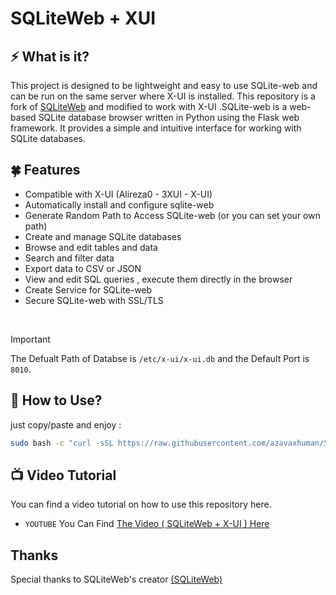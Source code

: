 # SQLiteWeb + XUI

## ⚡ What is it?

This project is designed to be lightweight and easy to use SQLite-web and can be run on the same server where X-UI is installed. This repository is a fork of [SQLiteWeb](https://github.com/coleifer/sqlite-web) and modified to work with X-UI .SQLite-web is a web-based SQLite database browser written in Python using the Flask web framework. It provides a simple and intuitive interface for working with SQLite databases.

## 🍀 Features

- Compatible with X-UI (Alireza0 - 3XUI - X-UI)
- Automatically install and configure sqlite-web
- Generate Random Path to Access SQLite-web (or you can set your own path)
- Create and manage SQLite databases
- Browse and edit tables and data
- Search and filter data
- Export data to CSV or JSON
- View and edit SQL queries , execute them directly in the browser
- Create Service for SQLite-web
- Secure SQLite-web with SSL/TLS

<br>

> [!IMPORTANT]
> The Defualt Path of Databse is `/etc/x-ui/x-ui.db` and the Default Port is `8010`.

## 👀 How to Use?

just copy/paste and enjoy :

```bash
sudo bash -c "curl -sSL https://raw.githubusercontent.com/azavaxhuman/SQLiteWeb_XUI/main/install.sh | bash"
```

## 📺 Video Tutorial

You can find a video tutorial on how to use this repository here.

- `YOUTUBE` You Can Find [The Video ( SQLiteWeb + X-UI ) Here](#)

</details>

## Thanks

Special thanks to SQLiteWeb's creator [(SQLiteWeb)](https://github.com/coleifer/sqlite-web)
